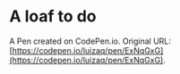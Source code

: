 # A loaf to do

A Pen created on CodePen.io. Original URL: [https://codepen.io/luizaq/pen/ExNqGxG](https://codepen.io/luizaq/pen/ExNqGxG).


